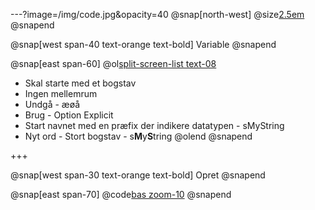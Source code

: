 ---?image=/img/code.jpg&opacity=40
@snap[north-west]
	@size[2.5em](Variable)
@snapend




@snap[west span-40 text-orange text-bold]
	Variable
@snapend

@snap[east span-60]
@ol[split-screen-list text-08](false)
- Skal starte med et bogstav
- Ingen mellemrum
- Undgå - æøå
- Brug - Option Explicit
- Start navnet med en præfix der indikere datatypen - sMyString
- Nyt ord - Stort bogstav - s**M**y**S**tring
@olend
@snapend

+++

@snap[west span-30 text-orange text-bold]
	Opret
@snapend

@snap[east span-70]
	@code[bas zoom-10](code/Test_Variable.bas)
@snapend

